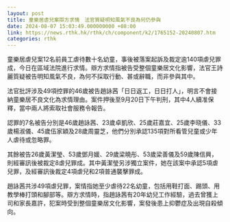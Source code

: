 ```yaml
---
layout: post
title: 童樂居虐兒案辯方求情　法官質疑明知風氣不良為何仍參與
date: 2024-08-07 15:03:49.000000000 +08:00
link: https://news.rthk.hk/rthk/ch/component/k2/1765152-20240807.htm
categories: rthk
---
```


童樂居虐兒案12名前員工虐待數十名幼童，事後被落案起訴及裁定逾140項虐兒罪成，今日在區域法院進行求情。辯方求情指被告受整個童樂居文化影響，法官王詩麗質疑被告明知風氣不良，為何不採取行動、甚或辭職，而非參與其中。

法官批評涉及49項控罪的46歲被告趙詠茜「日日返工，日日打人」，明言不會接納童樂居不良文化為求情理由。案件押後至9月20日下午判刑，其中4人續准保釋，當中兩人將索取社會服務令報告。

認罪的7名被告分別是46歲趙詠茜、23歲卓凱欣、25歲莊嘉宜、25歲李晓儀、33歲楊淑儀、45歲伍家穎及28歲周靈芝，他們分別承認135項對所看管兒童或少年人虐待或忽略罪。

其餘被告26歲黃潔瑩、53歲鄧月媛、29歲梁曉彤、53歲梁善儀及59歲陳信興，則經審訊後被裁定8虐兒罪成。其中黃潔瑩另涉獨立案件，她在該案中承認5項虐兒罪，及經審訊後裁定4項虐兒和2項普通襲擊罪成。

趙詠茜共涉49項虐兒罪，案情指她至少虐待22名幼童，包括用鞋打面、踢頭、用教學棒打頭和腳部等。辯方求情時，指趙詠茜有20年幼兒工作經驗，過去曾獲上司和家長嘉許，犯案時受到整個童樂居文化影響，案發後患上抑鬱症及出現自殺傾向。
